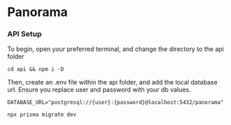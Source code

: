 # Panorama

### API Setup

To begin, open your preferred terminal, and change the directory to the api folder

```
cd api && npm i -D
```

Then, create an .env file within the api folder, and add the local database url. Ensure you replace user and password with your db values.

```
DATABASE_URL="postgresql://{user}:{password}@localhost:5432/panorama"
```


```
npx prisma migrate dev
```